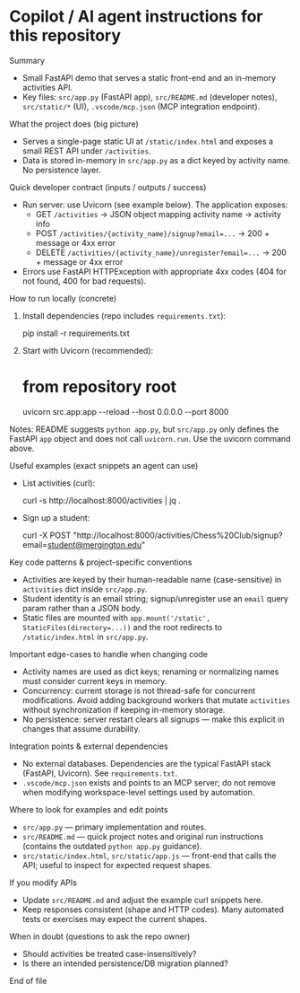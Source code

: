 <!-- .github/copilot-instructions.md - Guidance for AI coding agents -->
# Copilot / AI agent instructions for this repository

Summary
- Small FastAPI demo that serves a static front-end and an in-memory activities API.
- Key files: `src/app.py` (FastAPI app), `src/README.md` (developer notes), `src/static/*` (UI), `.vscode/mcp.json` (MCP integration endpoint).

What the project does (big picture)
- Serves a single-page static UI at `/static/index.html` and exposes a small REST API under `/activities`.
- Data is stored in-memory in `src/app.py` as a dict keyed by activity name. No persistence layer.

Quick developer contract (inputs / outputs / success)
- Run server: use Uvicorn (see example below). The application exposes:
  - GET `/activities` -> JSON object mapping activity name -> activity info
  - POST `/activities/{activity_name}/signup?email=...` -> 200 + message or 4xx error
  - DELETE `/activities/{activity_name}/unregister?email=...` -> 200 + message or 4xx error
- Errors use FastAPI HTTPException with appropriate 4xx codes (404 for not found, 400 for bad requests).

How to run locally (concrete)
1. Install dependencies (repo includes `requirements.txt`):

   pip install -r requirements.txt

2. Start with Uvicorn (recommended):

   # from repository root
   uvicorn src.app:app --reload --host 0.0.0.0 --port 8000

Notes: README suggests `python app.py`, but `src/app.py` only defines the FastAPI `app` object and does not call `uvicorn.run`. Use the uvicorn command above.

Useful examples (exact snippets an agent can use)
- List activities (curl):

  curl -s http://localhost:8000/activities | jq .

- Sign up a student:

  curl -X POST "http://localhost:8000/activities/Chess%20Club/signup?email=student@mergington.edu"

Key code patterns & project-specific conventions
- Activities are keyed by their human-readable name (case-sensitive) in `activities` dict inside `src/app.py`.
- Student identity is an email string; signup/unregister use an `email` query param rather than a JSON body.
- Static files are mounted with `app.mount('/static', StaticFiles(directory=...))` and the root redirects to `/static/index.html` in `src/app.py`.

Important edge-cases to handle when changing code
- Activity names are used as dict keys; renaming or normalizing names must consider current keys in memory.
- Concurrency: current storage is not thread-safe for concurrent modifications. Avoid adding background workers that mutate `activities` without synchronization if keeping in-memory storage.
- No persistence: server restart clears all signups — make this explicit in changes that assume durability.

Integration points & external dependencies
- No external databases. Dependencies are the typical FastAPI stack (FastAPI, Uvicorn). See `requirements.txt`.
- `.vscode/mcp.json` exists and points to an MCP server; do not remove when modifying workspace-level settings used by automation.

Where to look for examples and edit points
- `src/app.py` — primary implementation and routes.
- `src/README.md` — quick project notes and original run instructions (contains the outdated `python app.py` guidance).
- `src/static/index.html`, `src/static/app.js` — front-end that calls the API; useful to inspect for expected request shapes.

If you modify APIs
- Update `src/README.md` and adjust the example curl snippets here.
- Keep responses consistent (shape and HTTP codes). Many automated tests or exercises may expect the current shapes.

When in doubt (questions to ask the repo owner)
- Should activities be treated case-insensitively?
- Is there an intended persistence/DB migration planned?

End of file
